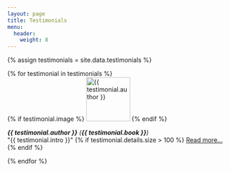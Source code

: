 ```yaml
---
layout: page
title: Testimonials
menu: 
  header:
    weight: 8
---
```


<style>
  .testimonial-details {
    display: none;
  }
</style>

{% assign testimonials = site.data.testimonials %}

<div class="testimonials-container">
  {% for testimonial in testimonials %}
    <div class="testimonial">
      {% if testimonial.image %}
        <img src="{{ testimonial.image }}" alt="{{ testimonial.author }}" width="100px"/>
      {% endif %}
      <p>
        <em><strong>{{ testimonial.author }}</strong></em> <em>(<strong>{{ testimonial.book }}</strong>)</em>
        <br>
        "{{ testimonial.intro }}"
        {% if testimonial.details.size > 100 %}
          <a class="testimonial-author" href="javascript:void(0)">Read more...</a>
        {% endif %}
      </p>
      <p></p> <!-- Add a paragraph space after each testimonial -->
      <p class="testimonial-details">
        {{ testimonial.details }}
        <a class="read-less" href="javascript:void(0)" style="display: none">Read less</a>
      </p>
    </div>
  {% endfor %}
</div>

<script>
  var readMoreLinks = document.querySelectorAll(".testimonial-author");
  var readLessLinks = document.querySelectorAll(".read-less");

  readMoreLinks.forEach(function(link, index) {
    link.addEventListener("click", function(e) {
      e.preventDefault();
      var details = link.nextElementSibling;
      var readLessLink = readLessLinks[index];

      if (details.style.display === "block" || details.style.display === "") {
        details.style.display = "none";
        link.style.display = "inline"; // Show "Read more" again
        readLessLink.style.display = "none";
      } else {
        details.style.display = "block";
        link.style.display = "none"; // Hide "Read more"
        readLessLink.style.display = "inline"; // Show "Read less"
      }
    });
  });

  readLessLinks.forEach(function(link, index) {
    link.addEventListener("click", function(e) {
      e.preventDefault();
      var details = link.parentElement;
      var readMoreLink = readMoreLinks[index];

      details.style.display = "none";
      link.style.display = "none"; // Hide "Read less"
      readMoreLink.style.display = "inline"; // Show "Read more"
    });
  });
</script>
